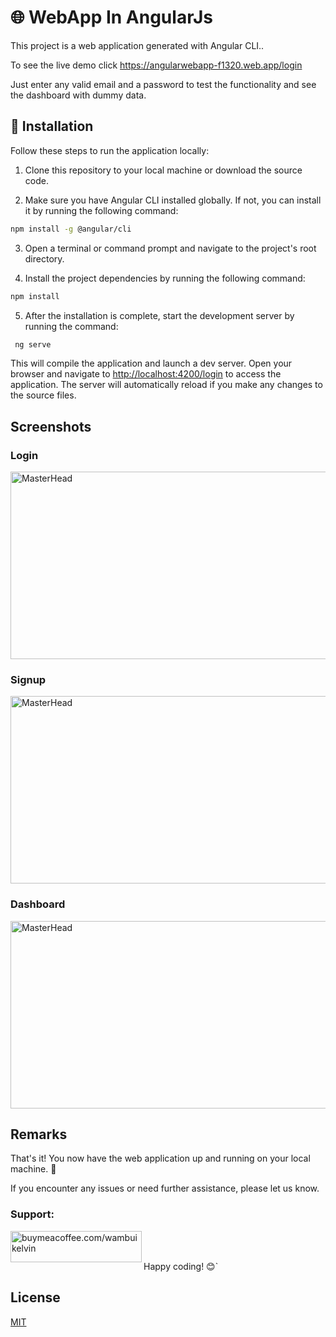 # 🌐 WebApp In AngularJs

This project is a web application generated with Angular CLI..

To see the live demo click https://angularwebapp-f1320.web.app/login 

Just enter any valid email and a password to test the functionality and see the dashboard with dummy data.

## 🚀 Installation

Follow these steps to run the application locally:

1. Clone this repository to your local machine or download the source code.

2. Make sure you have Angular CLI installed globally. If not, you can install it by running the following command:

 

```bash
npm install -g @angular/cli
```

3. Open a terminal or command prompt and navigate to the project's root directory.

4. Install the project dependencies by running the following command:

```bash
npm install
```
5. After the installation is complete, start the development server by running the command:
```bash
 ng serve
```

   This will compile the application and launch a dev server. Open your browser and navigate to [http://localhost:4200/login](http://localhost:4200/) to access the application. The server will automatically reload if you make any changes to the source files.


## Screenshots
### Login

<img src="https://github.com/kelvin-gathuru/Gallery/blob/main/Screenshot%202023-06-14%20at%2021-25-53%20WebApp.png" style="height: 300px; width: 1200px" alt="MasterHead">

### Signup

<img src="https://github.com/kelvin-gathuru/Gallery/blob/main/Screenshot%202023-06-14%20at%2021-27-56%20WebApp.png" style="height: 300px; width: 1200px" alt="MasterHead">

### Dashboard

<img src="https://github.com/kelvin-gathuru/Gallery/blob/main/Screenshot%202023-06-14%20at%2021-27-00%20WebApp.png" style="height: 300px; width: 1200px" alt="MasterHead">

## Remarks

That's it! You now have the web application up and running on your local machine. 🎉

If you encounter any issues or need further assistance, please let us know.


<h3 align="left">Support:</h3>
<p><a href="https://www.buymeacoffee.com/buymeacoffee.com/wambuikelvin"> <img align="left" src="https://cdn.buymeacoffee.com/buttons/v2/default-yellow.png" height="50" width="210" alt="buymeacoffee.com/wambuikelvin" /></a></p><br><br>

Happy coding! 😊`

## License

[MIT](https://choosealicense.com/licenses/mit/)
